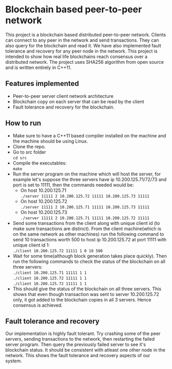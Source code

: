 Blockchain based peer-to-peer network
=
This project is a blockchain based distributed peer-to-peer network. Clients can connect to any peer in the network and send transactions. They can also query for the blockchain and read it.
We have also implemented fault tolerance and recovery for any peer node in the network. This project is intended to show how real life blockchains reach consensus over a distributed network. 
The project uses SHA256 algorithm from open source and is written entirely in C++11.

Features implemented
-
- Peer-to-peer server client network architecture
- Blockchain copy on each server that can be read by the client
- Fault tolerance and recovery for the blockchain.

How to run
-
- Make sure to have a C++11 based compiler installed on the machine and the machine should be using Linux.
- Clone the repo.
- Go to src folder  
  `cd src`
- Compile the executables:  
  `make`
- Run the server program on the machine which will host the server, for example let's suppose the three servers have ip 10.200.125.71/72/73 and port is set to 11111, then the commands needed would be:
  * On host 10.200.125.71  
    `./server 11111 2 10.200.125.72 11111 10.200.125.73 11111`
  * On host 10.200.125.72  
    `./server 11111 2 10.200.125.71 11111 10.200.125.73 11111`
  * On host 10.200.125.73  
    `./server 11111 2 10.200.125.71 11111 10.200.125.72 11111`
- Send some transactions from the client along with unique client id (to make sure transactions are distinct). From the client machine(which is on the same network as other machines) run the
  following command to send 10 transactions worth 500 to host ip 10.200.125.72 at port 11111 with unique client id 1:  
  `./client 10.200.125.72 11111 1 0 10 500`
- Wait for some time(although block generation takes place quickly). Then run the following commands to check the status of the blockchain on all three servers:  
  `./client 10.200.125.71 11111 1 1`  
  `./client 10.200.125.72 11111 1 1`  
  `./client 10.200.125.72 11111 1 1`  
- This should give the status of the blockchain on all three servers. This shows that even though transaction was sent to server 10.200.125.72 only, it got added to the blockchain copies in all 3 servers.
  Hence consensus is achieved.

Fault tolerance and recovery
-
Our implementation is highly fault tolerant. Try crashing some of the peer servers, sending transactions to the network, then restarting the failed server program. Then query the previously failed server
to see it's blockchain status. It should be consistent with atleast one other node in the network. This shows the fault tolerance and recovery aspects of our system.

